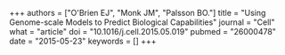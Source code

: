 +++
authors = ["O'Brien EJ", "Monk JM", "Palsson BO."]
title = "Using Genome-scale Models to Predict Biological Capabilities"
journal = "Cell"
what = "article"
doi = "10.1016/j.cell.2015.05.019"
pubmed = "26000478"
date = "2015-05-23"
keywords = []
+++


